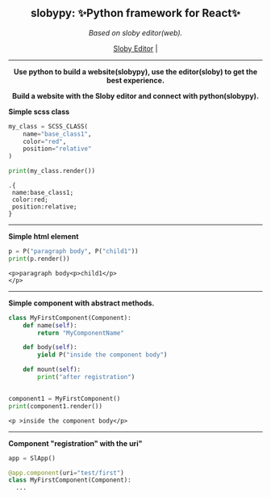<h2 align="center"><b>slobypy</b>: ✨Python framework for React✨</h2>
<p align="center"><i>Based on sloby editor(web).</i></p>

<p align="center">
  <a href="https://github.com/FlurryGlo/Sloby">Sloby Editor</a> |
  </p>
</p>

-----------
<p align="center"><b>Use python to build a website(slobypy), use the editor(sloby) to get the best experience.</b></p>
<p align="center"><b>Build a website with the Sloby editor and connect with python(slobypy).</b></p>

**Simple scss class**
```py
my_class = SCSS_CLASS(
    name="base_class1",
    color="red",
    position="relative"
)

print(my_class.render())
```
```
.{
 name:base_class1;
 color:red;
 position:relative;
}
```
--------------------

**Simple html element**
```py
p = P("paragraph body", P("child1"))
print(p.render())
```
```
<p>paragraph body<p>child1</p>
</p>
```
-----------
**Simple component with abstract methods.**
```py
class MyFirstComponent(Component):
    def name(self):
        return "MyComponentName"

    def body(self):
        yield P("inside the component body")

    def mount(self):
        print("after registration")


component1 = MyFirstComponent()
print(component1.render())
```
```
<p >inside the component body</p>
```
-----------

**Component "registration" with the uri"**
```py
app = SlApp()

@app.component(uri="test/first")
class MyFirstComponent(Component):
  ...
```
